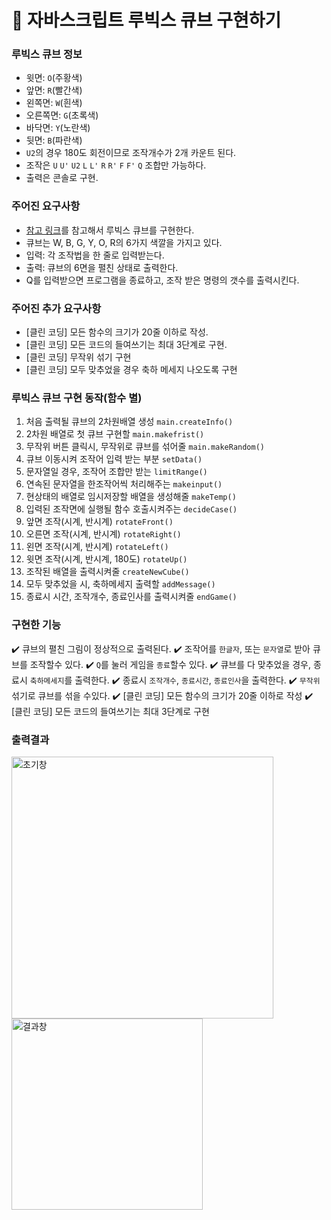 # 🎲 자바스크립트 루빅스 큐브 구현하기

### 루빅스 큐브 정보

- 윗면: `O`(주황색)
- 앞면: `R`(빨간색)
- 왼쪽면: `W`(흰색)
- 오른쪽면: `G`(초록색)
- 바닥면: `Y`(노란색)
- 뒷면: `B`(파란색)
- `U2`의 경우 180도 회전이므로 조작개수가 2개 카운트 된다.
- 조작은 `U` `U'` `U2` `L` `L'` `R` `R'` `F` `F'` `Q` 조합만 가능하다.
- 출력은 콘솔로 구현.

### 주어진 요구사항

- [참고 링크](https://cube3x3.com/%ED%81%90%EB%B8%8C%EB%A5%BC-%EB%A7%9E%EC%B6%94%EB%8A%94-%EB%B0%A9/#notation)를 참고해서 루빅스 큐브를 구현한다.
- 큐브는 W, B, G, Y, O, R의 6가지 색깔을 가지고 있다.
- 입력: 각 조작법을 한 줄로 입력받는다.
- 출력: 큐브의 6면을 펼친 상태로 출력한다.
- Q를 입력받으면 프로그램을 종료하고, 조작 받은 명령의 갯수를 출력시킨다.

### 주어진 추가 요구사항

- [클린 코딩] 모든 함수의 크기가 20줄 이하로 작성.
- [클린 코딩] 모든 코드의 들여쓰기는 최대 3단계로 구현.
- [클린 코딩] 무작위 섞기 구현
- [클린 코딩] 모두 맞추었을 경우 축하 메세지 나오도록 구현

### 루빅스 큐브 구현 동작(함수 별)

1. 처음 출력될 큐브의 2차원배열 생성 `main.createInfo()`
2. 2차원 배열로 첫 큐브 구현할 `main.makefrist()`
3. 무작위 버튼 클릭시, 무작위로 큐브를 섞어줄 `main.makeRandom()`
4. 큐브 이동시켜 조작어 입력 받는 부분 `setData()`
5. 문자열일 경우, 조작어 조합만 받는 `limitRange()`
6. 연속된 문자열을 한조작어씩 처리해주는 `makeinput()`
7. 현상태의 배열로 임시저장할 배열을 생성해줄 `makeTemp()`
8. 입력된 조작면에 실행될 함수 호출시켜주는 `decideCase()`
9. 앞면 조작(시계, 반시계) `rotateFront()`
10. 오른면 조작(시계, 반시계) `rotateRight()`
11. 왼면 조작(시계, 반시계) `rotateLeft()`
12. 윗면 조작(시계, 반시계, 180도) `rotateUp()`
13. 조작된 배열을 출력시켜줄 `createNewCube()`
14. 모두 맞추었을 시, 축하메세지 출력할 `addMessage()`
15. 종료시 시간, 조작개수, 종료인사를 출력시켜줄 `endGame()`

### 구현한 기능

✔️ 큐브의 펼친 그림이 정상적으로 출력된다.
✔️ 조작어를 `한글자`, 또는 `문자열`로 받아 큐브를 조작할수 있다.
✔️ `Q`를 눌러 게임을 `종료`할수 있다.
✔️ 큐브를 다 맞추었을 경우, 종료시 `축하메세지`를 출력한다.
✔️ 종료시 `조작개수`, `종료시간`, `종료인사`을 출력한다.
✔️ `무작위` 섞기로 큐브를 섞을 수있다.
✔️ [클린 코딩] 모든 함수의 크기가 20줄 이하로 작성
✔️ [클린 코딩] 모든 코드의 들여쓰기는 최대 3단계로 구현

### 출력결과

<img width="419" alt="초기창" src="https://user-images.githubusercontent.com/71510362/102019953-98660900-3db9-11eb-907e-6c8506e0d41b.PNG">

<img width="306" alt="결과창" src="https://user-images.githubusercontent.com/71510362/102019989-c3e8f380-3db9-11eb-9b27-c1eb547da8a1.PNG">
